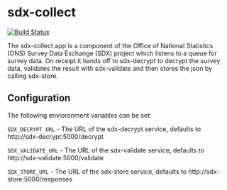 # sdx-collect

[![Build Status](https://travis-ci.org/ONSdigital/sdx-collect.svg?branch=python-consumer)](https://travis-ci.org/ONSdigital/sdx-collect)

The sdx-collect app is a component of the Office of National Statistics (ONS) Survey Data Exchange (SDX) project which listens to a queue for survey data.
On receipt it hands off to sdx-decrypt to decrypt the survey data, validates the result with sdx-validate and then stores the json by calling sdx-store.

## Configuration

The following envioronment variables can be set:

`SDX_DECRYPT_URL` - The URL of the sdx-decrypt service, defaults to http://sdx-decrypt:5000/decrypt

`SDX_VALIDATE_URL` - The URL of the sdx-validate service, defaults to http://sdx-validate:5000/validate

`SDX_STORE_URL` - The URL of the sdx-store service, defaults to http://sdx-store:5000/responses
